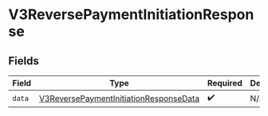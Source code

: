 # V3ReversePaymentInitiationResponse


## Fields

| Field                                                                                                   | Type                                                                                                    | Required                                                                                                | Description                                                                                             |
| ------------------------------------------------------------------------------------------------------- | ------------------------------------------------------------------------------------------------------- | ------------------------------------------------------------------------------------------------------- | ------------------------------------------------------------------------------------------------------- |
| `data`                                                                                                  | [V3ReversePaymentInitiationResponseData](../../models/shared/V3ReversePaymentInitiationResponseData.md) | :heavy_check_mark:                                                                                      | N/A                                                                                                     |